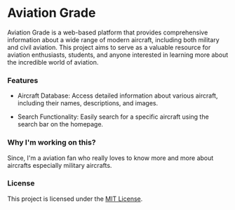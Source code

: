 # Aviation Grade

Aviation Grade is a web-based platform that provides comprehensive information about a wide range of modern aircraft, including both military and civil aviation. This project aims to serve as a valuable resource for aviation enthusiasts, students, and anyone interested in learning more about the incredible world of aviation.

### Features
- Aircraft Database: Access detailed information about various aircraft, including their names, descriptions, and images.

- Search Functionality: Easily search for a specific aircraft using the search bar on the homepage.

### Why I'm working on this?

Since, I'm a aviation fan who really loves to know more and more about aircrafts especially military aircrafts.

### License

This project is licensed under the [MIT License](https://www.mit.edu/~amini/LICENSE.md).